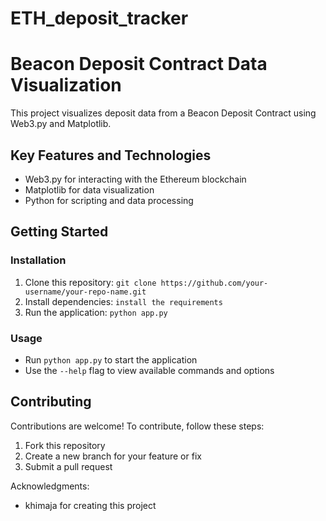 # ETH_deposit_tracker
# Beacon Deposit Contract Data Visualization

This project visualizes deposit data from a Beacon Deposit Contract using Web3.py and Matplotlib.

## Key Features and Technologies

* Web3.py for interacting with the Ethereum blockchain
* Matplotlib for data visualization
* Python for scripting and data processing


## Getting Started

### Installation

1. Clone this repository: `git clone https://github.com/your-username/your-repo-name.git`
2. Install dependencies: `install the requirements`
3. Run the application: `python app.py`

### Usage

* Run `python app.py` to start the application
* Use the `--help` flag to view available commands and options

## Contributing

Contributions are welcome! To contribute, follow these steps:

1. Fork this repository
2. Create a new branch for your feature or fix
3. Submit a pull request


Acknowledgments:

* khimaja for creating this project
